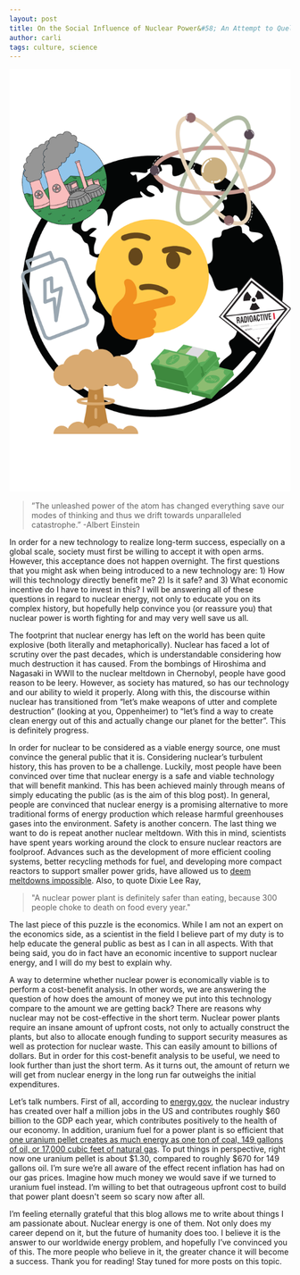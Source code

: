 ```yaml
---
layout: post
title: On the Social Influence of Nuclear Power&#58; An Attempt to Quell the Skepticism
author: carli
tags: culture, science
---
```




<img src='/images/nuclear.png'></p>

>”The unleashed power of the atom has changed everything save our modes of thinking and thus we drift towards unparalleled catastrophe.” -Albert Einstein

In order for a new technology to realize long-term success, especially on a global scale, society must first be willing to accept it with open arms. However, this acceptance does not happen overnight. The first questions that you might ask when being introduced to a new technology are: 1) How will this technology directly benefit me? 2) Is it safe? and 3) What economic incentive do I have to invest in this? I will be answering all of these questions in regard to nuclear energy, not only to educate you on its complex history, but hopefully help convince you (or reassure you) that nuclear power is worth fighting for and may very well save us all.

The footprint that nuclear energy has left on the world has been quite explosive (both literally and metaphorically). Nuclear has faced a lot of scrutiny over the past decades, which is understandable considering how much destruction it has caused. From the bombings of Hiroshima and Nagasaki in WWII to the nuclear meltdown in Chernobyl, people have good reason to be leery. However, as society has matured, so has our technology and our ability to wield it properly. Along with this, the discourse within nuclear has transitioned from “let’s make weapons of utter and complete destruction” (looking at you, Oppenheimer) to “let’s find a way to create clean energy out of this and actually change our planet for the better”. This is definitely progress.


In order for nuclear to be considered as a viable energy source, one must convince the general public that it is. Considering nuclear’s turbulent history, this has proven to be a challenge. Luckily, most people have been convinced over time that nuclear energy is a safe and viable technology that will benefit mankind. This has been achieved mainly through means of simply educating the public (as is the aim of this blog post). In general, people are convinced that nuclear energy is a promising alternative to more traditional forms of energy production which release harmful greenhouses gases into the environment. Safety is another concern. The last thing we want to do is repeat another nuclear meltdown. With this in mind, scientists have spent years working around the clock to ensure nuclear reactors are foolproof. Advances such as the development of more efficient cooling systems, better recycling methods for fuel, and developing more compact reactors to support smaller power grids, have allowed us to [deem meltdowns impossible](https://www.gisreportsonline.com/r/nuclear-energy-safe/). Also, to quote Dixie Lee Ray,


>"A nuclear power plant is definitely safer than eating, because 300 people choke to death on food every year."

The last piece of this puzzle is the economics. While I am not an expert on the economics side, as a scientist in the field I believe part of my duty is to help educate the general public as best as I can in all aspects. With that being said, you do in fact have an economic incentive to support nuclear energy, and I will do my best to explain why. 

A way to determine whether nuclear power is economically viable is to perform a cost-benefit analysis. In other words, we are answering the question of how does the amount of money we put into this technology compare to the amount we are getting back? There are reasons why nuclear may not be cost-effective in the short term. Nuclear power plants require an insane amount of upfront costs, not only to actually construct the plants, but also to allocate enough funding to support security measures as well as protection for nuclear waste. This can easily amount to billions of dollars. But in order for this cost-benefit analysis to be useful, we need to look further than just the short term. As it turns out, the amount of return we will get from nuclear energy in the long run far outweighs the initial expenditures.

Let’s talk numbers. First of all, according to [energy.gov](https://www.energy.gov/ne/articles/advantages-and-challenges-nuclear-energy), the nuclear industry has created over half a million jobs in the US and contributes roughly $60 billion to the GDP each year, which contributes positively to the health of our economy. In addition, uranium fuel for a power plant is so efficient that [one uranium pellet creates as much energy as one ton of coal, 149 gallons of oil, or 17,000 cubic feet of natural gas](https://www.nei.org/fundamentals/nuclear-fuel). To put things in perspective, right now one uranium pellet is about $1.30, compared to roughly $670 for 149 gallons oil. I’m sure we’re all aware of the effect recent inflation has had on our gas prices. Imagine how much money we would save if we turned to uranium fuel instead. I’m willing to bet that outrageous upfront cost to build that power plant doesn't seem so scary now after all.

I’m feeling eternally grateful that this blog allows me to write about things I am passionate about. Nuclear energy is one of them. Not only does my career depend on it, but the future of humanity does too. I believe it is the answer to our worldwide energy problem, and hopefully I’ve convinced you of this. The more people who believe in it, the greater chance it will become a success. Thank you for reading! Stay tuned for more posts on this topic.
